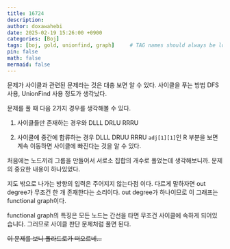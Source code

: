 ```yaml
---
title: 16724
description: 
author: doxawahebi
date: 2025-02-19 15:26:00 +0900
categories: [Boj]
tags: [boj, gold, unionfind, graph]     # TAG names should always be lowercase
pin: false
math: false
mermaid: false
---
```


문제가 사이클과 관련된 문제라는 것은 대충 보면 알 수 있다.
사이클을 푸는 방법 DFS 사용, UnionFind 사용 정도가 생각났다.

문제를 풀 때 다음 2가지 경우를 생각해볼 수 있다.
1. 사이클들만 존재하는 경우와
DLLL
DRLU
RRRU

2. 사이클에 중간에 합류하는 경우
DLLL
DRUU
RRRU
`adj[1][1]`인 R 부분을 보면 계속 이동하면 사이클에 빠진다는 것을 알 수 있다.


처음에는 노드끼리 그룹을 만들어서 서로소 집합의 개수로 풀었는데 생각해보니까.
문제의 중요한 내용이 하나있었다.

지도 밖으로 나가는 방향의 입력은 주어지지 않는다점 이다.
다르게 말하자면 out degree가 무조건 한 개 존재한다는 소리이다.
out degree가 하나이므로 이 그래프는 functional graph이다.

functional graph의 특징은 모든 노드는 간선을 타면 무조건 사이클에 속하게 되어있습니다.
그러므로 사이클 판단 문제처럼 풀면 된다.


~~이 문제를 보니 폴라드로가 떠오르네...~~
